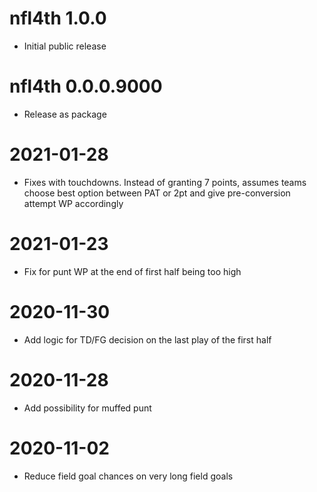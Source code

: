 # nfl4th 1.0.0

* Initial public release

# nfl4th 0.0.0.9000

* Release as package

# 2021-01-28

* Fixes with touchdowns. Instead of granting 7 points, assumes teams choose best option
between PAT or 2pt and give pre-conversion attempt WP accordingly

# 2021-01-23

* Fix for punt WP at the end of first half being too high

# 2020-11-30

* Add logic for TD/FG decision on the last play of the first half

# 2020-11-28 

* Add possibility for muffed punt

# 2020-11-02

* Reduce field goal chances on very long field goals
